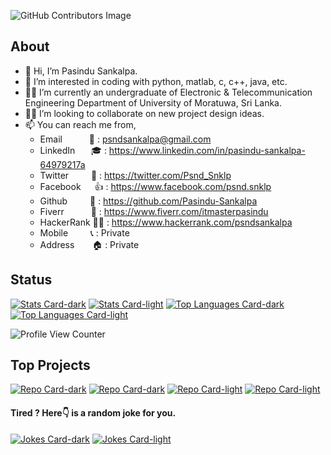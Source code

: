 ![GitHub Contributors Image](https://contrib.rocks/image?repo=Pasindu-Sankalpa/Pasindu-Sankalpa)

## About
- 👋 Hi, I’m Pasindu Sankalpa.
- 👀 I’m interested in coding with python, matlab, c, c++, java, etc.
- 👨‍🎓 I’m currently an undergraduate of Electronic & Telecommunication Engineering Department of University of Moratuwa, Sri Lanka.
- 🤝🏻 I’m looking to collaborate on new project design ideas.
- 📫 You can reach me from,
  - Email &emsp;&emsp;&ensp; 📧 : psndsankalpa@gmail.com
  - LinkedIn &emsp;&nbsp; 🎓 : https://www.linkedin.com/in/pasindu-sankalpa-64979217a
  - Twitter &emsp;&emsp; 📰 : https://twitter.com/Psnd_Snklp
  - Facebook &emsp; 👍 : https://www.facebook.com/psnd.snklp
  - Github &emsp;&emsp; 💾 : https://github.com/Pasindu-Sankalpa
  - Fiverr &emsp;&emsp;&ensp; 🛒 : https://www.fiverr.com/itmasterpasindu
  - HackerRank 👨‍💻 : https://www.hackerrank.com/psndsankalpa
  - Mobile &emsp;&emsp; 📞 : Private
  - Address &emsp;&ensp; 🏠 : Private

<!--- https://github.com/anuraghazra/github-readme-stats --->
## Status

[![Stats Card-dark](https://github-readme-stats.vercel.app/api?username=Pasindu-Sankalpa&show_icons=true&theme=nightowl#gh-dark-mode-only)](https://github.com/anuraghazra/github-readme-stats#gh-dark-mode-only)
[![Stats Card-light](https://github-readme-stats.vercel.app/api?username=Pasindu-Sankalpa&show_icons=true&theme=gruvbox_light#gh-light-mode-only)](https://github.com/anuraghazra/github-readme-stats#gh-light-mode-only)
[![Top Languages Card-dark](https://github-readme-stats.vercel.app/api/top-langs/?username=Pasindu-Sankalpa&theme=algolia)](https://github.com/anuraghazra/github-readme-stats#gh-dark-mode-only)
[![Top Languages Card-light](https://github-readme-stats.vercel.app/api/top-langs/?username=Pasindu-Sankalpa&theme=solarized-light)](https://github.com/anuraghazra/github-readme-stats#gh-light-mode-only)

<!--- https://github.com/antonkomarev/github-profile-views-counter --->
![Profile View Counter](https://komarev.com/ghpvc/?username=Pasindu-Sankalpa)

## Top Projects
[![Repo Card-dark](https://github-readme-stats.vercel.app/api/pin/?username=Pasindu-Sankalpa&repo=Aquamate&show_owner=true&include_all_commits=true&theme=tokyonight)](https://github.com/anuraghazra/github-readme-stats#gh-dark-mode-only)
[![Repo Card-dark](https://github-readme-stats.vercel.app/api/pin/?username=Pasindu-Sankalpa&repo=project-SPARK&show_owner=true&include_all_commits=true&theme=tokyonight)](https://github.com/anuraghazra/github-readme-stats#gh-dark-mode-only)
[![Repo Card-light](https://github-readme-stats.vercel.app/api/pin/?username=Pasindu-Sankalpa&repo=Aquamate&show_owner=true&include_all_commits=true&theme=swift)](https://github.com/anuraghazra/github-readme-stats#gh-light-mode-only)
[![Repo Card-light](https://github-readme-stats.vercel.app/api/pin/?username=Pasindu-Sankalpa&repo=project-SPARK&show_owner=true&include_all_commits=true&theme=swift)](https://github.com/anuraghazra/github-readme-stats#gh-light-mode-only)

<!--- https://github.com/ABSphreak/readme-jokes --->
#### Tired ? Here👇 is a random joke for you.
[![Jokes Card-dark](https://readme-jokes.vercel.app/api?theme=radical)](https://github.com/ABSphreak/readme-jokes#gh-dark-mode-only)
[![Jokes Card-light](https://readme-jokes.vercel.app/api?theme=flag-india)](https://github.com/ABSphreak/readme-jokes#gh-light-mode-only)

<!--- ![Wakatime Week Stats](https://github-readme-stats.vercel.app/api/wakatime?username=willianrod) --->

<!---
Pasindu-Sankalpa/Pasindu-Sankalpa is a ✨ special ✨ repository because its `README.md` (this file) appears on your GitHub profile.
You can click the Preview link to take a look at your changes.
--->
